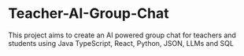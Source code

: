 # Teacher-AI-Group-Chat
This project aims to create an AI powered group chat for teachers and students using Java TypeScript, React, Python, JSON, LLMs and SQL
